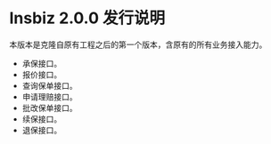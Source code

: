 # Insbiz 2.0.0 发行说明

本版本是克隆自原有工程之后的第一个版本，含原有的所有业务接入能力。

- 承保接口。
- 报价接口。
- 查询保单接口。
- 申请理赔接口。
- 批改保单接口。
- 续保接口。
- 退保接口。
